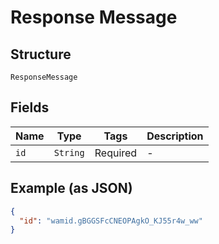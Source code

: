 
# Response Message

## Structure

`ResponseMessage`

## Fields

| Name | Type | Tags | Description |
|  --- | --- | --- | --- |
| `id` | `String` | Required | - |

## Example (as JSON)

```json
{
  "id": "wamid.gBGGSFcCNEOPAgkO_KJ55r4w_ww"
}
```

